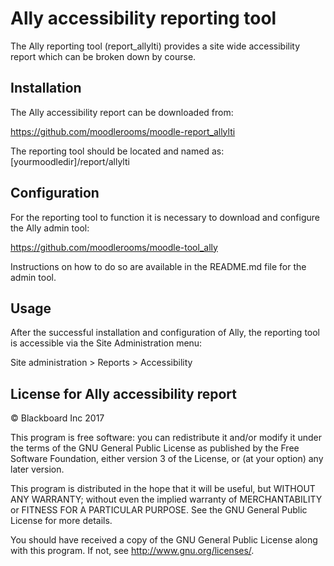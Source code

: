 # Ally accessibility reporting tool

The Ally reporting tool (report_allylti) provides a site wide accessibility report which can be broken down by course.

## Installation

The Ally accessibility report can be downloaded from:
 
https://github.com/moodlerooms/moodle-report_allylti

The reporting tool should be located and named as:
 [yourmoodledir]/report/allylti
 
## Configuration

For the reporting tool to function it is necessary to download and configure the Ally admin tool:

https://github.com/moodlerooms/moodle-tool_ally

Instructions on how to do so are available in the README.md file for the admin tool.

## Usage

After the successful installation and configuration of Ally, the reporting tool is accessible via the Site
Administration menu:

Site administration > Reports > Accessibility

## License for Ally accessibility report

© Blackboard Inc 2017

This program is free software: you can redistribute it and/or modify it under
the terms of the GNU General Public License as published by the Free Software
Foundation, either version 3 of the License, or (at your option) any later
version.

This program is distributed in the hope that it will be useful, but WITHOUT ANY
WARRANTY; without even the implied warranty of MERCHANTABILITY or FITNESS FOR A
PARTICULAR PURPOSE.  See the GNU General Public License for more details.

You should have received a copy of the GNU General Public License along with
this program.  If not, see <http://www.gnu.org/licenses/>.
